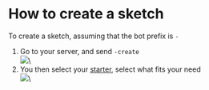 # How to create a sketch
To create a sketch, assuming that the bot prefix is `-`

1. Go to your server, and send `-create`\
![](https://i.imgur.com/wHmMZvW.jpg)\
2. You then select your [starter](), select what fits your need\
![](https://i.imgur.com/DoyS1fI.jpg)\